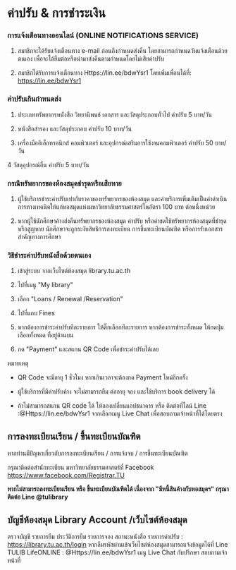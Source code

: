 # ค่าปรับ & การชำระเงิน

### การแจ้งเตือนทางออนไลน์ (ONLINE NOTIFICATIONS SERVICE)

1. สมาชิกจะได้รับแจ้งเตือนทาง e-mail ก่อนถึงกำหนดส่งคืน โดยสามารถกำหนดวันแจ้งเตือนด้วยตนเอง เพื่อจะได้ยืมต่อหรือนำมาส่งคืนตามกำหนดโดยไม่เสียค่าปรับ

2. สมาชิกได้รับการแจ้งเตือนทาง Https://lin.ee/bdwYsr1 โดยเพิ่มเพื่อนได้ที่: https://lin.ee/bdwYsr1

### ค่าปรับเกินกำหนดส่ง

1. ประเภททรัพยากรหนังสือ วิทยานิพนธ์ เอกสาร และวัสดุประกอบทั่วไป ค่าปรับ 5 บาท/วัน

2. หนังสือสำรอง และวัสดุประกอบ ค่าปรับ 10 บาท/วัน

3. เครื่องมืออิเล็กทรอนิกส์ คอมพิวเตอร์ และอุปกรณ์เสริมการใช้งานคอมพิวเตอร์	 ค่าปรับ 50 บาท/วัน

4 วัสดุอุปกรณ์อื่น ค่าปรับ 5 บาท/วัน

### กรณีทรัพยากรของห้องสมุดชำรุดหรือเสียหาย

1. ผู้ใช้บริการชำระค่าปรับเท่ากับราคาของทรัพยากรของห้องสมุด และค่าบริการเพิ่มเติมเป็นค่าดำเนินการทางเทคนิคให้แก่หอสมุดแห่งมหาวิทยาลัยธรรมศาสตร์ในอัตรา 100 บาท ต่อหนึ่งหน่วย

2. หากผู้ใช้นักศึกษาค้างส่งคืนทรัพยากรของห้องสมุด ค่าปรับ หรือค่าชดใช้ทรัพยากรห้องสมุดที่ชำรุดหรือสูญหาย นักศึกษาจะถูกระงับสิทธิการลงทะเบียน การขึ้นทะเบียนบัณฑิต หรือการรับเอกสารสำคัญทางการศึกษา

### วิธีชำระค่าปรับหนังสือด้วยตนเอง

1. เข้าสู่ระบบ จากเว็บไซต์ห้องสมุด library.tu.ac.th

2. ไปที่เมนู "My library"

3. เลือก "Loans / Renewal /Reservation"

4. ไปที่แถบ Fines

5. หากต้องการชำระค่าปรับทีละรายการ ให้ติ๊กเลือกทีละรายการ หากต้องการชำระทั้งหมด ให้กดปุ่มเลือกทั้งหมด ที่อยู่ด้านบน

6. กด "Payment" และสแกน QR Code เพื่อชำระค่าปรับได้เลย

หมายเหตุ

- QR Code จะมีอายุ 1 ชั่วโมง หากเกินเวลาจะต้องกด Payment ใหม่อีกครั้ง

- ผู้ใช้บริการที่มีค่าปรับค้าง จะไม่สามารถยืม ต่ออายุ จอง และใช้บริการ book delivery ได้

- ถ้าไม่สามารถสแกน QR code ได้ ให้ลองเปลี่ยนแอปธนาคาร หรือ ติดต่อที่ไลน์ Line :@Https://lin.ee/bdwYsr1 จากเลือกเมนู Live Chat เพื่อสอบถามเจ้าหน้าที่ได้โดยตรง

## การลงทะเบียนเรียน / ขึ้นทะเบียนบัณฑิต

หากท่านมีปัญหาเกี่ยวกับการลงทะเบียนเรียน / การแจ้งจบ / การขึ้นทะเบียนบัณฑิต

กรุณาติดต่อสำนักทะเบียน มหาวิทยาลัยธรรมศาสตร์ที่ Facebook https://www.facebook.com/Registrar.TU

**หากไม่สามารถลงทะเบียนเรียน หรือ ขึ้นทะเบียนบัณฑิตได้ เนื่องจาก "มีหนี้สินค้างกับหอสมุดฯ" กรุณาติดต่อ Line @tulibrary**

## บัญชีห้องสมุด Library Account /เว็บไซต์ห้องสมุด

ตรวจบัญชี รายการยืม ประวัติการยืม รายการจอง สถานะหนังสือ รายการค่าปรับ : https://library.tu.ac.th/login หากลืมรหัสผ่านเข้าเว็บไซต์ห้องสมุดสามารถแจ้งข้อมูลได้ที่ Line TULIB LifeONLINE : @Https://lin.ee/bdwYsr1 เมนู Live Chat กับปรึกษา สอบถามเจ้าหน้าที่